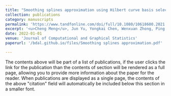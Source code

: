 ```yaml
---
title: "Smoothing splines approximation using Hilbert curve basis selection"
collection: publications
category: manuscripts
permalink: 'https://www.tandfonline.com/doi/full/10.1080/10618600.2021.2002161'
excerpt: '<u>Cheng Meng</u>, Jun Yu, Yongkai Chen, Wenxuan Zhong, Ping Ma'
date: 2022-01-01
venue: 'Journal of Computational and Graphical Statistics'
paperurl: '/bdal.github.io/files/Smoothing splines approximation.pdf'

---
```


The contents above will be part of a list of publications, if the user clicks the link for the publication than the contents of section will be rendered as a full page, allowing you to provide more information about the paper for the reader. When publications are displayed as a single page, the contents of the above "citation" field will automatically be included below this section in a smaller font.